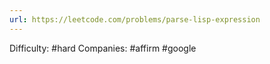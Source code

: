 ```yaml
---
url: https://leetcode.com/problems/parse-lisp-expression
---
```


Difficulty: #hard
Companies: #affirm #google